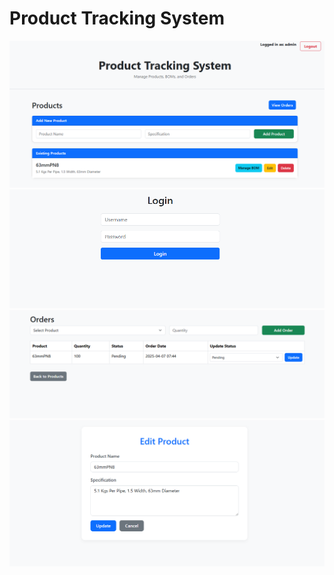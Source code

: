 # Product Tracking System
[![App Screenshot](images/4.png)](images/4.png)
[![App Screenshot](images/3.png)](images/3.png)
[![App Screenshot](images/1.png)](images/1.png)
[![App Screenshot](images/2.png)](images/2.png)




